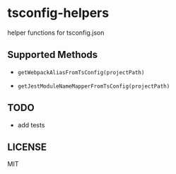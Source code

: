 # tsconfig-helpers

helper functions for tsconfig.json

## Supported Methods

- `getWebpackAliasFromTsConfig(projectPath)`

- `getJestModuleNameMapperFromTsConfig(projectPath)`

## TODO

- add tests

## LICENSE

MIT
